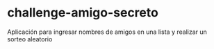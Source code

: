 # challenge-amigo-secreto
Aplicación para ingresar nombres de amigos en una lista y realizar un sorteo aleatorio
